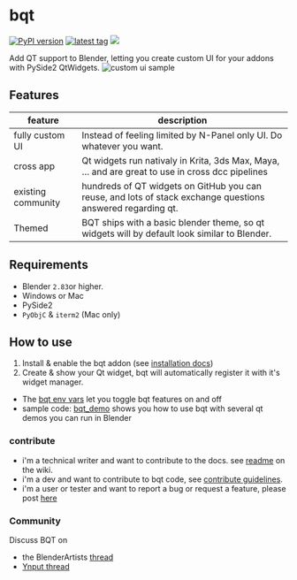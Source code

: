 # bqt

[![PyPI version](https://img.shields.io/pypi/v/bqt)](https://pypi.org/project/bqt/)
[![latest tag](https://img.shields.io/github/v/tag/techartorg/bqt?label=Github)](https://github.com/techartorg/bqt)
[![](https://img.shields.io/badge/GitHub-Wiki-blue)](https://github.com/techartorg/bqt/wiki)

Add QT support to Blender, letting you create custom UI for your addons with PySide2 QtWidgets.
![custom ui sample](https://user-images.githubusercontent.com/3758308/192096952-e9ed73be-26e4-4ad8-a85f-be4175cebbda.gif)

## Features
| feature | description|
|--|--|
|fully custom UI |Instead of feeling limited by N-Panel only UI. Do whatever you want. |
| cross app | Qt widgets run nativaly in Krita, 3ds Max, Maya, … and are great to use in cross dcc pipelines |
| existing community | hundreds of QT widgets on GitHub you can reuse, and lots of stack exchange questions answered regarding qt.|
|Themed | BQT ships with a basic blender theme, so qt widgets will by default look similar to Blender.|


## Requirements
- Blender `2.83`or higher.
- Windows or Mac
- PySide2
- `PyObjC` & `iterm2` (Mac only)

## How to use
1. Install & enable the bqt addon (see [installation docs](https://github.com/techartorg/bqt/wiki/Installation))
2. Create & show your Qt widget, bqt will automatically register it with it's widget manager.

- The [bqt env vars](https://github.com/techartorg/bqt/wiki/Environment-variables) let you toggle bqt features on and off
- sample code: [bqt_demo](bqt_demo) shows you how to use bqt with several qt demos you can run in Blender

### contribute
- i'm a technical writer and want to contribute to the docs. see [readme](https://github.com/techartorg/bqt/wiki/README) on the wiki.
- i'm a dev and want to contribute to bqt code, see [contribute guidelines](https://github.com/techartorg/bqt/wiki/contribute-guidelines).
- i'm a user or tester and want to report a bug or request a feature, please post [here](https://github.com/techartorg/bqt/issues)

### Community
Discuss BQT on 
- the BlenderArtists [thread](https://blenderartists.org/t/bqt-custom-ui-for-add-ons-tool-in-blender-with-pyqt-or-pyside/1458808)
- [Ynput  thread](https://community.ynput.io/t/use-bqt-for-blender-qt-integration/127)
